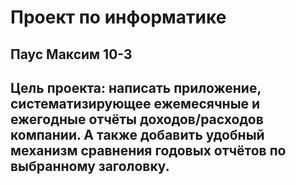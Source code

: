 # Проект по информатике
## Паус Максим 10-3

## Цель проекта: написать приложение, систематизирующее ежемесячные и ежегодные отчёты доходов/расходов компании. А также добавить удобный механизм сравнения годовых отчётов по выбранному заголовку.
